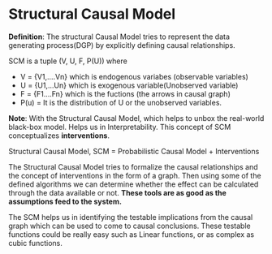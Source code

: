 # Structural Causal Model

**Definition**: The structural Causal Model tries to represent the data generating process\(DGP\) by explicitly defining causal relationships. 

SCM is a tuple \(V, U, F, P\(U\)\) where 

* V = {V1,....Vn} which is endogenous variabes \(observable variables\)
* U = {U1,...Un} which is exogenous variable\(Unobserved variable\)
* F = {F1....Fn} which is the fuctions \(the arrows in causal graph\)
* P\(u\) = It is the distribution of U or the unobserved variables. 

**Note**: With the Structural Causal Model, which helps to unbox the real-world black-box model. Helps us in Interpretability. This concept of SCM conceptualizes **interventions**.

Structural Causal Model, SCM = Probabilistic Causal Model + Interventions

The Structural Causal Model tries to formalize the causal relationships and the concept of interventions in the form of a graph. Then using some of the defined algorithms we can determine whether the effect can be calculated through the data available or not. **These tools are as good as the assumptions feed to the system.** 

The SCM helps us in identifying the testable implications from the causal graph which can be used to come to causal conclusions. These testable functions could be really easy such as Linear functions, or as complex as cubic functions.

